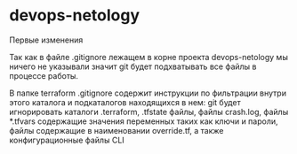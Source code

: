 # devops-netology

Первые изменения

Так как в файле .gitignore лежащем в корне проекта devops-netology мы ничего не указывали значит git будет подхватывать все файлы в процессе работы.

В папке terraform .gitignore содержит инструкции по фильтрации внутри этого каталога и подкаталогов находящихся в нем: 
git будет игнорировать каталоги .terraform, .tfstate файлы, файлы crash.log, файлы *.tfvars содержащие значения переменных таких как ключи и пароли, файлы содержащие в наименовании override.tf, а также конфигурационные файлы CLI
